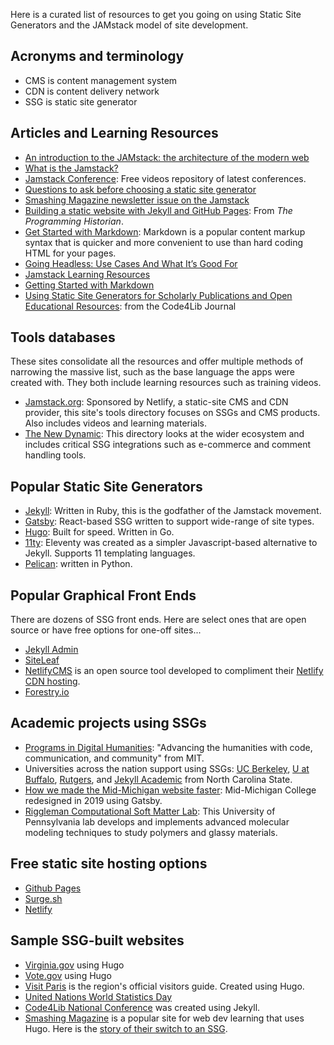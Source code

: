 Here is a curated list of resources to get you going on using Static Site Generators and the JAMstack model of site development.
## Acronyms and terminology

* CMS is content management system
* CDN is content delivery network
* SSG is static site generator

## Articles and Learning Resources

* [An introduction to the JAMstack: the architecture of the modern web](https://www.freecodecamp.org/news/an-introduction-to-the-jamstack-the-architecture-of-the-modern-web-c4a0d128d9ca/)
* [What is the Jamstack?](http://)
* [Jamstack Conference](https://jamstackconf.com/): Free videos repository of latest conferences.
* [Questions to ask before choosing a static site generator](https://www.ample.co/blog/questions-to-ask-before-choosing-a-static-site-generator)
* [Smashing Magazine newsletter issue on the Jamstack](https://mailchi.mp/smashingmagazine/smashing-newsletter-293-jamstack-headless-static-site-generators)
* [Building a static website with Jekyll and GitHub Pages](https://programminghistorian.org/en/lessons/building-static-sites-with-jekyll-github-pages): From *The Programming Historian*.
* [Get Started with Markdown](https://www.markdownguide.org/getting-started/): Markdown is a popular content markup syntax that is quicker and more convenient to use than hard coding HTML for your pages.
* [Going Headless: Use Cases And What It’s Good For](https://www.smashingmagazine.com/2021/03/going-headless-use-cases/)
* [Jamstack Learning Resources](https://jamstack.org/resources/)
* [Getting Started with Markdown](https://www.markdownguide.org/getting-started/)
* [Using Static Site Generators for Scholarly Publications and Open Educational Resources](https://journal.code4lib.org/articles/13861): from the Code4Lib Journal

## Tools databases

These sites consolidate all the resources and offer multiple methods of narrowing the massive list, such as the base language the apps were created with. They both include learning resources such as training videos.

* [Jamstack.org](https://jamstack.org/): Sponsored by Netlify, a static-site CMS and CDN provider, this site's tools directory focuses on SSGs and CMS products. Also includes videos and learning materials.
* [The New Dynamic](https://www.tnd.dev/): This directory looks at the wider ecosystem and includes critical SSG integrations such as e-commerce and comment handling tools.
## Popular Static Site Generators

* [Jekyll](https://jekyllrb.com/): Written in Ruby, this is the godfather of the Jamstack movement.
* [Gatsby](https://www.gatsbyjs.com/): React-based SSG written to support wide-range of site types.
* [Hugo](https://gohugo.io/): Built for speed. Written in Go.
* [11ty](https://www.11ty.dev/): Eleventy was created as a simpler Javascript-based alternative to Jekyll. Supports 11 templating languages.
* [Pelican](https://blog.getpelican.com/): written in Python.

## Popular Graphical Front Ends

There are dozens of SSG front ends. Here are select ones that are open source or have free options for one-off sites...

* [Jekyll Admin](https://jekyll.github.io/jekyll-admin/)
* [SiteLeaf](https://www.siteleaf.com/)
* [NetlifyCMS](https://www.netlifycms.org/) is an open source tool developed to compliment their [Netlify CDN hosting](https://www.netlify.com/).
* [Forestry.io]()
## Academic projects using SSGs

* [Programs in Digital Humanities](https://digitalhumanities.mit.edu/): "Advancing the humanities with code, communication, and community" from MIT.
* Universities across the nation support using SSGs: [UC Berkeley](https://www.ocf.berkeley.edu/docs/services/web/jekyll/),  [U at Buffalo](https://research.lib.buffalo.edu/dh/share), [Rutgers](https://dh.rutgers.edu/event/hugo-websites-1/), and [Jekyll Academic](https://ncsu-libraries.github.io/jekyll-academic-docs/) from North Carolina State.
* [How we made the Mid-Michigan website faster](https://www.midmich.edu/community/about-mmcc/college-governance/board-trustees/midmonth/midmonth-2019/midmonth-march-2019/how-we-made-mid-web-site-front-page-faster): Mid-Michigan College redesigned in 2019 using Gatsby.
* [Riggleman Computational Soft Matter Lab](http://rrgroup.seas.upenn.edu/): This University of Pennsylvania lab develops and implements advanced molecular modeling techniques to study polymers and glassy materials.

## Free static site hosting options

* [Github Pages](https://pages.github.com/)
* [Surge.sh](https://surge.sh/)
* [Netlify](https://netlify.com)

## Sample SSG-built websites

* [Virginia.gov](https://www.virginia.gov/) using Hugo
* [Vote.gov](https://vote.gov/) using Hugo
* [Visit Paris](https://www.visitparisregion.com/en) is the region's official visitors guide. Created using Hugo.
* [United Nations World Statistics Day ](https://worldstatisticsday.org/)
* [Code4Lib National Conference](https://2021.code4lib.org/) was created using Jekyll.
* [Smashing Magazine](https://www.smashingmagazine.com/) is a popular site for web dev learning that uses Hugo. Here is the [story of their switch to an SSG](https://www.smashingmagazine.com/2017/03/a-little-surprise-is-waiting-for-you-here/).
